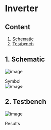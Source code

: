 # Inverter
## Content
1. [Schematic](#1-Schematic)
2. [Testbench](#2-Testbench)

## 1. Schematic
![image](https://github.com/laurasmendozad/Circuit_Design/assets/58611097/81916be9-0230-4eab-8ac5-bbb34d3ae338)  
  
Symbol  
![image](https://github.com/laurasmendozad/Circuit_Design/assets/58611097/c9dbac25-d3e5-4744-8cce-928234ef7a7f)

## 2. Testbench
![image](https://github.com/laurasmendozad/Circuit_Design/assets/58611097/c0ad1a11-f9de-40f0-8935-fd441a486879)
  
Results  


